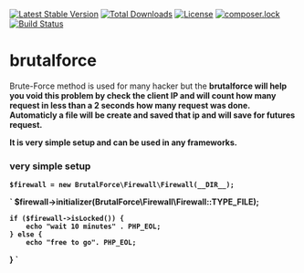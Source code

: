 [![Latest Stable Version](https://poser.pugx.org/rmanara/brutalforce/v/stable)](https://packagist.org/packages/rmanara/brutalforce)
[![Total Downloads](https://poser.pugx.org/rmanara/brutalforce/downloads)](https://packagist.org/packages/rmanara/brutalforce)
[![License](https://poser.pugx.org/rmanara/brutalforce/license)](https://packagist.org/packages/rmanara/brutalforce)
[![composer.lock](https://poser.pugx.org/rmanara/brutalforce/composerlock)](https://packagist.org/packages/rmanara/brutalforce)
[![Build Status](https://travis-ci.org/rodrigomanara/brutalforce.svg?branch=master)](https://travis-ci.org/rodrigomanara/brutalforce)

# brutalforce
Brute-Force method is used for many hacker but the <b>brutalforce<b/> will help you void this problem by check  the client IP and will count how many request in less than a 2 seconds how many request was done.
Automaticly a file will be create and saved that ip and will save for futures request.

It is very simple setup and can be used in any frameworks.

### very simple setup
`
 $firewall = new BrutalForce\Firewall\Firewall(__DIR__);
`

`
 $firewall->initializer(BrutalForce\Firewall\Firewall::TYPE_FILE);

    if ($firewall->isLocked()) {
        echo "wait 10 minutes" . PHP_EOL;
    } else {
        echo "free to go". PHP_EOL;
}
`
